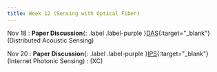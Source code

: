 ```yaml
---
title: Week 12 (Sensing with Optical Fiber)
---
```


Nov 18
: **Paper Discussion**{: .label .label-purple }[DAS](https://app.perusall.com/courses/cos597e_f2025-advanced-topics-in-computer-science-neural-sensing-modeling-and-understanding/das){:target="_blank"} (Distributed
Acoustic Sensing)

Nov 20
: **Paper Discussion**{: .label .label-purple }[IPS](https://app.perusall.com/courses/cos597e_f2025-advanced-topics-in-computer-science-neural-sensing-modeling-and-understanding/ips){:target="_blank"} (Internet
Photonic Sensing)
  : (XC)
